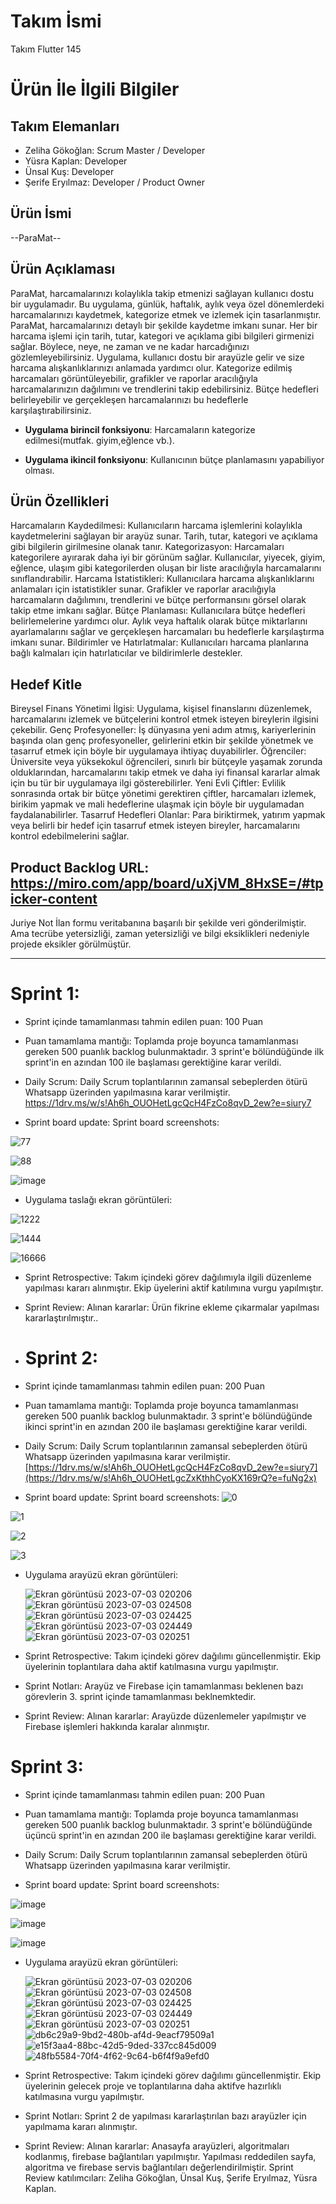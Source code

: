 # **Takım İsmi**

Takım Flutter 145

# Ürün İle İlgili Bilgiler

## Takım Elemanları

- Zeliha Gökoğlan: Scrum Master / Developer
- Yüsra Kaplan: Developer
- Ünsal Kuş: Developer
- Şerife Eryılmaz: Developer / Product Owner

## Ürün İsmi

--ParaMat--

## Ürün Açıklaması

ParaMat, harcamalarınızı kolaylıkla takip etmenizi sağlayan kullanıcı dostu bir uygulamadır. Bu uygulama, günlük, haftalık, aylık veya özel dönemlerdeki harcamalarınızı kaydetmek, kategorize etmek ve izlemek için tasarlanmıştır.
ParaMat, harcamalarınızı detaylı bir şekilde kaydetme imkanı sunar. Her bir harcama işlemi için tarih, tutar, kategori ve açıklama gibi bilgileri girmenizi sağlar. Böylece, neye, ne zaman ve ne kadar harcadığınızı gözlemleyebilirsiniz.
Uygulama, kullanıcı dostu bir arayüzle gelir ve size harcama alışkanlıklarınızı anlamada yardımcı olur. Kategorize edilmiş harcamaları görüntüleyebilir, grafikler ve raporlar aracılığıyla harcamalarınızın dağılımını ve trendlerini takip edebilirsiniz. Bütçe hedefleri belirleyebilir ve gerçekleşen harcamalarınızı bu hedeflerle karşılaştırabilirsiniz.

- **Uygulama birincil fonksiyonu**: Harcamaların kategorize edilmesi(mutfak. giyim,eğlence vb.).

- **Uygulama ikincil fonksiyonu**: Kullanıcının bütçe planlamasını yapabiliyor olması.

## Ürün Özellikleri

Harcamaların Kaydedilmesi: Kullanıcıların harcama işlemlerini kolaylıkla kaydetmelerini sağlayan bir arayüz sunar. Tarih, tutar, kategori ve açıklama gibi bilgilerin girilmesine olanak tanır.
Kategorizasyon: Harcamaları kategorilere ayırarak daha iyi bir görünüm sağlar. Kullanıcılar, yiyecek, giyim, eğlence, ulaşım gibi kategorilerden oluşan bir liste aracılığıyla harcamalarını sınıflandırabilir.
Harcama İstatistikleri: Kullanıcılara harcama alışkanlıklarını anlamaları için istatistikler sunar. Grafikler ve raporlar aracılığıyla harcamaların dağılımını, trendlerini ve bütçe performansını görsel olarak takip etme imkanı sağlar.
Bütçe Planlaması: Kullanıcılara bütçe hedefleri belirlemelerine yardımcı olur. Aylık veya haftalık olarak bütçe miktarlarını ayarlamalarını sağlar ve gerçekleşen harcamaları bu hedeflerle karşılaştırma imkanı sunar.
Bildirimler ve Hatırlatmalar: Kullanıcıları harcama planlarına bağlı kalmaları için hatırlatıcılar ve bildirimlerle destekler.

## Hedef Kitle

Bireysel Finans Yönetimi İlgisi: Uygulama, kişisel finanslarını düzenlemek, harcamalarını izlemek ve bütçelerini kontrol etmek isteyen bireylerin ilgisini çekebilir.
Genç Profesyoneller: İş dünyasına yeni adım atmış, kariyerlerinin başında olan genç profesyoneller, gelirlerini etkin bir şekilde yönetmek ve tasarruf etmek için böyle bir uygulamaya ihtiyaç duyabilirler.
Öğrenciler: Üniversite veya yüksekokul öğrencileri, sınırlı bir bütçeyle yaşamak zorunda olduklarından, harcamalarını takip etmek ve daha iyi finansal kararlar almak için bu tür bir uygulamaya ilgi gösterebilirler.
Yeni Evli Çiftler: Evlilik sonrasında ortak bir bütçe yönetimi gerektiren çiftler, harcamaları izlemek, birikim yapmak ve mali hedeflerine ulaşmak için böyle bir uygulamadan faydalanabilirler.
Tasarruf Hedefleri Olanlar: Para biriktirmek, yatırım yapmak veya belirli bir hedef için tasarruf etmek isteyen bireyler, harcamalarını kontrol edebilmelerini sağlar.

## Product Backlog URL: https://miro.com/app/board/uXjVM_8HxSE=/#tpicker-content

Juriye Not
İlan formu veritabanına başarılı bir şekilde veri gönderilmiştir. Ama tecrübe yetersizliği, zaman yetersizliği ve bilgi eksiklikleri nedeniyle projede eksikler görülmüştür.



---

# Sprint 1:

- Sprint içinde tamamlanması tahmin edilen puan: 100 Puan

- Puan tamamlama mantığı: Toplamda proje boyunca tamamlanması gereken 500 puanlık backlog bulunmaktadır. 3 sprint'e bölündüğünde ilk sprint'in en azından 100 ile başlaması gerektiğine karar verildi.

- Daily Scrum: Daily Scrum toplantılarının zamansal sebeplerden ötürü Whatsapp üzerinden yapılmasına karar verilmiştir. https://1drv.ms/w/s!Ah6h_OUOHetLgcQcH4FzCo8qvD_2ew?e=siury7

- Sprint board update: Sprint board screenshots:

![77](https://github.com/zelihagokoglan/ParaMat/assets/111123650/e7fe1212-c1c5-4d4d-9493-fdcba8d0e7ca)

![88](https://github.com/zelihagokoglan/ParaMat/assets/111123650/e459dc34-8406-4e96-b8a0-3c2249ef4637)

![image](https://github.com/zelihagokoglan/ParaMat/assets/111123650/ce593a37-f47d-426b-96b2-e0b32c6137c1)

- Uygulama taslağı ekran görüntüleri:

![1222](https://github.com/zelihagokoglan/ParaMat/assets/111123650/2e7f2dee-072b-407f-ada4-ba62d55af22d)

![1444](https://github.com/zelihagokoglan/ParaMat/assets/111123650/45208522-a7dd-4080-b8c1-44bfbd888b6f)

![16666](https://github.com/zelihagokoglan/ParaMat/assets/111123650/2feecb95-fd01-4379-93e3-35e5e8592512)

- Sprint Retrospective: Takım içindeki görev dağılımıyla ilgili düzenleme yapılması kararı alınmıştır. Ekip üyelerini aktif katılımına vurgu yapılmıştır.

- Sprint Review: Alınan kararlar: Ürün fikrine ekleme çıkarmalar yapılması kararlaştırılmıştır..

- # Sprint 2:

- Sprint içinde tamamlanması tahmin edilen puan: 200 Puan

- Puan tamamlama mantığı: Toplamda proje boyunca tamamlanması gereken 500 puanlık backlog bulunmaktadır. 3 sprint'e bölündüğünde ikinci sprint'in en azından 200 ile başlaması gerektiğine karar verildi.

- Daily Scrum: Daily Scrum toplantılarının zamansal sebeplerden ötürü Whatsapp üzerinden yapılmasına karar verilmiştir. [https://1drv.ms/w/s!Ah6h_OUOHetLgcQcH4FzCo8qvD_2ew?e=siury7](https://1drv.ms/w/s!Ah6h_OUOHetLgcZxKthhCyoKX169rQ?e=fuNg2x)

- Sprint board update: Sprint board screenshots:
![0](https://github.com/zelihagokoglan/ParaMat/assets/111123650/10c6dbe8-c368-4cdf-b738-c20d66bfea76)

![1](https://github.com/zelihagokoglan/ParaMat/assets/111123650/182afd42-a865-440d-b89e-d7e0ea80d8d2)

![2](https://github.com/zelihagokoglan/ParaMat/assets/111123650/bf119137-f216-4f94-b85d-09cc0f40a37f)

![3](https://github.com/zelihagokoglan/ParaMat/assets/111123650/d0b47387-47d3-4d4f-beda-061490f51029)


- Uygulama arayüzü ekran görüntüleri:

  ![Ekran görüntüsü 2023-07-03 020206](https://github.com/zelihagokoglan/ParaMat/assets/111123650/d5c5051f-6ad2-4b02-8e7c-6a8ede1ba93a)
  ![Ekran görüntüsü 2023-07-03 024508](https://github.com/zelihagokoglan/ParaMat/assets/111123650/e9087f2f-5c2c-4502-838a-79d8a38661a8)
  ![Ekran görüntüsü 2023-07-03 024425](https://github.com/zelihagokoglan/ParaMat/assets/111123650/c2665436-4808-4c67-9b1d-97bfa26f4f2f)
  ![Ekran görüntüsü 2023-07-03 024449](https://github.com/zelihagokoglan/ParaMat/assets/111123650/730a7eae-e00d-4f41-8f3a-c0cba85bb85b)
  ![Ekran görüntüsü 2023-07-03 020251](https://github.com/zelihagokoglan/ParaMat/assets/111123650/8b4963f3-44ed-4312-b8f1-4986893c960d)
  
  
- Sprint Retrospective: Takım içindeki görev dağılımı güncellenmiştir. Ekip üyelerinin toplantılara daha aktif katılmasına vurgu yapılmıştır.

- Sprint Notları: Arayüz ve Firebase için tamamlanması beklenen bazı görevlerin 3. sprint içinde tamamlanması beklnemktedir. 

- Sprint Review: Alınan kararlar: Arayüzde düzenlemeler yapılmıştır ve Firebase işlemleri hakkında karalar alınmıştır.



 # Sprint 3:

- Sprint içinde tamamlanması tahmin edilen puan: 200 Puan

- Puan tamamlama mantığı: Toplamda proje boyunca tamamlanması gereken 500 puanlık backlog bulunmaktadır. 3 sprint'e bölündüğünde üçüncü sprint'in en azından 200 ile başlaması gerektiğine karar verildi.

- Daily Scrum: Daily Scrum toplantılarının zamansal sebeplerden ötürü Whatsapp üzerinden yapılmasına karar verilmiştir. 

- Sprint board update: Sprint board screenshots:

![image](https://github.com/zelihagokoglan/ParaMat/assets/111123650/0113c0d8-0367-426f-a56f-5d97d33bdfee)

![image](https://github.com/zelihagokoglan/ParaMat/assets/111123650/db362f2b-8c4d-48ad-beb2-1b1550ac0f9e)

![image](https://github.com/zelihagokoglan/ParaMat/assets/111123650/5215a077-cad5-41f8-bc2c-fab696f5c229)


- Uygulama arayüzü ekran görüntüleri:

  ![Ekran görüntüsü 2023-07-03 020206](https://github.com/zelihagokoglan/ParaMat/assets/111123650/d5c5051f-6ad2-4b02-8e7c-6a8ede1ba93a)
  ![Ekran görüntüsü 2023-07-03 024508](https://github.com/zelihagokoglan/ParaMat/assets/111123650/e9087f2f-5c2c-4502-838a-79d8a38661a8)
  ![Ekran görüntüsü 2023-07-03 024425](https://github.com/zelihagokoglan/ParaMat/assets/111123650/c2665436-4808-4c67-9b1d-97bfa26f4f2f)
  ![Ekran görüntüsü 2023-07-03 024449](https://github.com/zelihagokoglan/ParaMat/assets/111123650/730a7eae-e00d-4f41-8f3a-c0cba85bb85b)
  ![Ekran görüntüsü 2023-07-03 020251](https://github.com/zelihagokoglan/ParaMat/assets/111123650/8b4963f3-44ed-4312-b8f1-4986893c960d)
  ![db6c29a9-9bd2-480b-af4d-9eacf79509a1](https://github.com/zelihagokoglan/ParaMat/assets/111123650/570983e9-d9c3-4ea6-bf85-774f133f51e1)
  ![e15f3aa4-88bc-42d5-9ded-337cc845d009](https://github.com/zelihagokoglan/ParaMat/assets/111123650/02104057-07c8-410c-b537-86fed20f9f2c)
  ![48fb5584-70f4-4f62-9c64-b6f4f9a9efd0](https://github.com/zelihagokoglan/ParaMat/assets/111123650/9a0b8886-4455-4030-8792-3af13de2b4d8)

  
- Sprint Retrospective: Takım içindeki görev dağılımı güncellenmiştir. Ekip üyelerinin gelecek proje ve toplantılarına daha aktifve hazırlıklı katılmasına vurgu yapılmıştır.

- Sprint Notları: Sprint 2 de yapılması kararlaştırılan bazı arayüzler için yapılmama kararı alınmıştır.

- Sprint Review: Alınan kararlar: Anasayfa arayüzleri, algoritmaları kodlanmış, firebase bağlantıları yapılmıştır. Yapılması reddedilen sayfa, algoritma ve firebase servis bağlantıları değerlendirilmiştir. Sprint Review katılımcıları: Zeliha Gökoğlan, Ünsal Kuş, Şerife Eryılmaz, Yüsra Kaplan.


